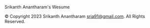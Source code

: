 Srikanth Anantharam's Wesume

© Copyright 2023 Srikanth Anantharam <sria91@gmail.com>. All Rights Reserved.
